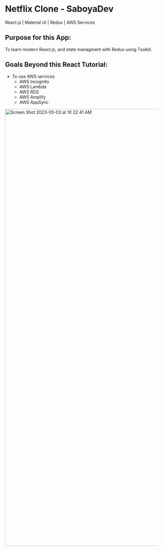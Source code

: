 # Netflix Clone - SaboyaDev
React.js | Material UI | Redux | AWS Services

## Purpose for this App:

To learn modern React.js, and state managment with Redux using Toolkit.

## Goals Beyond this React Tutorial:
- To use AWS services
  - AWS Incognito
  - AWS Lambda
  - AWS RDS
  - AWS Amplify
  - AWS AppSync
  
  
<img width="1440" alt="Screen Shot 2023-05-03 at 10 22 41 AM" src="https://user-images.githubusercontent.com/16430662/235944882-f57d7692-1aba-4750-8ef4-faaa04791ad8.png">
